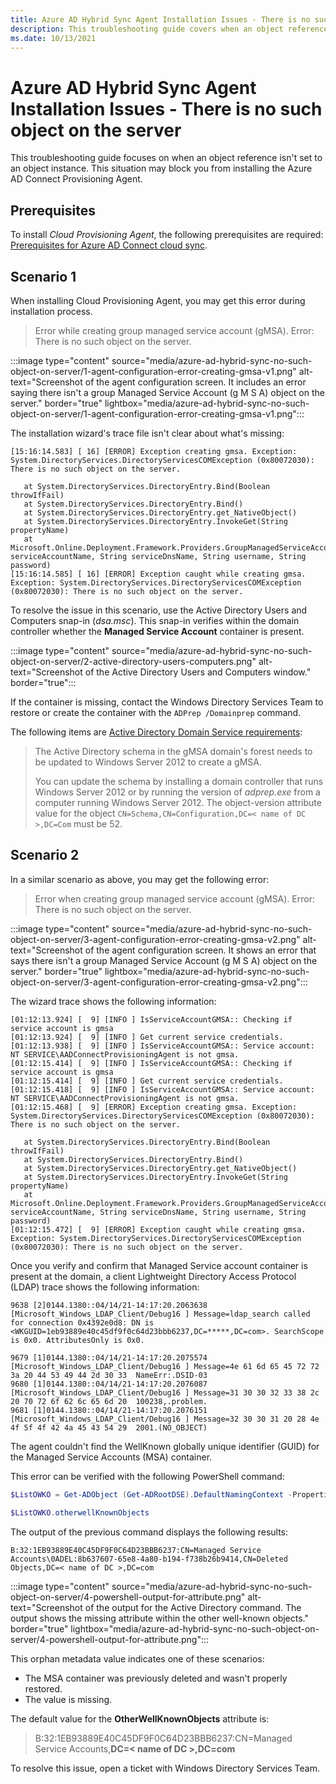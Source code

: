 ```yaml
---
title: Azure AD Hybrid Sync Agent Installation Issues - There is no such object on the server
description: This troubleshooting guide covers when an object reference isn't set to an object instance. It unblocks you to install the Azure AD Connect Provisioning Agent.
ms.date: 10/13/2021
---
```


# Azure AD Hybrid Sync Agent Installation Issues - There is no such object on the server

This troubleshooting guide focuses on when an object reference isn't set to an object instance. This situation may block you from installing the Azure AD Connect Provisioning Agent.

## Prerequisites

To install *Cloud Provisioning Agent*, the following prerequisites are required: [Prerequisites for Azure AD Connect cloud sync](/azure/active-directory/cloud-sync/how-to-prerequisites).

## Scenario 1

When installing Cloud Provisioning Agent, you may get this error during installation process.

> Error while creating group managed service account (gMSA). Error: There is no such object on the server.

:::image type="content" source="media/azure-ad-hybrid-sync-no-such-object-on-server/1-agent-configuration-error-creating-gmsa-v1.png" alt-text="Screenshot of the agent configuration screen. It includes an error saying there isn't a group Managed Service Account (g M S A) object on the server." border="true" lightbox="media/azure-ad-hybrid-sync-no-such-object-on-server/1-agent-configuration-error-creating-gmsa-v1.png":::

The installation wizard's trace file isn't clear about what's missing:

```output
[15:16:14.583] [ 16] [ERROR] Exception creating gmsa. Exception: System.DirectoryServices.DirectoryServicesCOMException (0x80072030): There is no such object on the server.

   at System.DirectoryServices.DirectoryEntry.Bind(Boolean throwIfFail)
   at System.DirectoryServices.DirectoryEntry.Bind()
   at System.DirectoryServices.DirectoryEntry.get_NativeObject()
   at System.DirectoryServices.DirectoryEntry.InvokeGet(String propertyName)
   at Microsoft.Online.Deployment.Framework.Providers.GroupManagedServiceAccountProvider.CreateGroupManagedAccount(String serviceAccountName, String serviceDnsName, String username, String password)
[15:16:14.585] [ 16] [ERROR] Exception caught while creating gmsa. Exception: System.DirectoryServices.DirectoryServicesCOMException (0x80072030): There is no such object on the server.
```

To resolve the issue in this scenario, use the Active Directory Users and Computers snap-in (*dsa.msc*). This snap-in verifies within the domain controller whether the **Managed Service Account** container is present.

:::image type="content" source="media/azure-ad-hybrid-sync-no-such-object-on-server/2-active-directory-users-computers.png" alt-text="Screenshot of the Active Directory Users and Computers window." border="true":::

If the container is missing, contact the Windows Directory Services Team to restore or create the container with the `ADPrep /Domainprep` command.

The following items are [Active Directory Domain Service requirements](/windows-server/security/group-managed-service-accounts/getting-started-with-group-managed-service-accounts):

> The Active Directory schema in the gMSA domain's forest needs to be updated to Windows Server 2012 to create a gMSA.
>
> You can update the schema by installing a domain controller that runs Windows Server 2012 or by running the version of *adprep.exe* from a computer running Windows Server 2012. The object-version attribute value for the object `CN=Schema,CN=Configuration,DC=< name of DC >,DC=Com` must be 52.

## Scenario 2

In a similar scenario as above, you may get the following error:

> Error when creating group managed service account (gMSA). Error: There is no such object on the server.

:::image type="content" source="media/azure-ad-hybrid-sync-no-such-object-on-server/3-agent-configuration-error-creating-gmsa-v2.png" alt-text="Screenshot of the agent configuration screen. It shows an error that says there isn't a group Managed Service Account (g M S A) object on the server." border="true" lightbox="media/azure-ad-hybrid-sync-no-such-object-on-server/3-agent-configuration-error-creating-gmsa-v2.png":::

The wizard trace shows the following information:

```output
[01:12:13.924] [  9] [INFO ] IsServiceAccountGMSA:: Checking if service account is gmsa
[01:12:13.924] [  9] [INFO ] Get current service credentials.
[01:12:13.938] [  9] [INFO ] IsServiceAccountGMSA:: Service account: NT SERVICE\AADConnectProvisioningAgent is not gmsa.
[01:12:15.414] [  9] [INFO ] IsServiceAccountGMSA:: Checking if service account is gmsa
[01:12:15.414] [  9] [INFO ] Get current service credentials.
[01:12:15.418] [  9] [INFO ] IsServiceAccountGMSA:: Service account: NT SERVICE\AADConnectProvisioningAgent is not gmsa.
[01:12:15.468] [  9] [ERROR] Exception creating gmsa. Exception: System.DirectoryServices.DirectoryServicesCOMException (0x80072030): There is no such object on the server.

   at System.DirectoryServices.DirectoryEntry.Bind(Boolean throwIfFail)
   at System.DirectoryServices.DirectoryEntry.Bind()
   at System.DirectoryServices.DirectoryEntry.get_NativeObject()
   at System.DirectoryServices.DirectoryEntry.InvokeGet(String propertyName)
   at Microsoft.Online.Deployment.Framework.Providers.GroupManagedServiceAccountProvider.CreateGroupManagedAccount(String serviceAccountName, String serviceDnsName, String username, String password)
[01:12:15.472] [  9] [ERROR] Exception caught while creating gmsa. Exception: System.DirectoryServices.DirectoryServicesCOMException (0x80072030): There is no such object on the server.
```

Once you verify and confirm that Managed Service account container is present at the domain, a client Lightweight Directory Access Protocol (LDAP) trace shows the following information:

```output
9638 [2]0144.1380::04/14/21-14:17:20.2063638 [Microsoft_Windows_LDAP_Client/Debug16 ] Message=ldap_search called for connection 0x4392e0d8: DN is <WKGUID=1eb93889e40c45df9f0c64d23bbb6237,DC=*****,DC=com>. SearchScope is 0x0. AttributesOnly is 0x0. 

9679 [1]0144.1380::04/14/21-14:17:20.2075574 [Microsoft_Windows_LDAP_Client/Debug16 ] Message=4e 61 6d 65 45 72 72 3a 20 44 53 49 44 2d 30 33  NameErr:.DSID-03
9680 [1]0144.1380::04/14/21-14:17:20.2076087 [Microsoft_Windows_LDAP_Client/Debug16 ] Message=31 30 30 32 33 38 2c 20 70 72 6f 62 6c 65 6d 20  100238,.problem.
9681 [1]0144.1380::04/14/21-14:17:20.2076151 [Microsoft_Windows_LDAP_Client/Debug16 ] Message=32 30 30 31 20 28 4e 4f 5f 4f 42 4a 45 43 54 29  2001.(NO_OBJECT)
```

The agent couldn't find the WellKnown globally unique identifier (GUID) for the Managed Service Accounts (MSA) container.

This error can be verified with the following PowerShell command:

```powershell
$ListOWKO = Get-ADObject (Get-ADRootDSE).DefaultNamingContext -Properties otherwellKnownObjects

$ListOWKO.otherwellKnownObjects
```

The output of the previous command displays the following results:

```output
B:32:1EB93889E40C45DF9F0C64D23BBB6237:CN=Managed Service Accounts\0ADEL:8b637607-65e8-4a80-b194-f738b26b9414,CN=Deleted Objects,DC=< name of DC >,DC=com
```

:::image type="content" source="media/azure-ad-hybrid-sync-no-such-object-on-server/4-powershell-output-for-attribute.png" alt-text="Screenshot of the output for the Active Directory command. The output shows the missing attribute within the other well-known objects." border="true" lightbox="media/azure-ad-hybrid-sync-no-such-object-on-server/4-powershell-output-for-attribute.png":::

This orphan metadata value indicates one of these scenarios:

- The MSA container was previously deleted and wasn't properly restored.
- The value is missing.

The default value for the **OtherWellKnownObjects** attribute is:

> B:32:1EB93889E40C45DF9F0C64D23BBB6237:CN=Managed Service Accounts,**DC=< name of DC >,DC=com**

To resolve this issue, open a ticket with Windows Directory Services Team.
